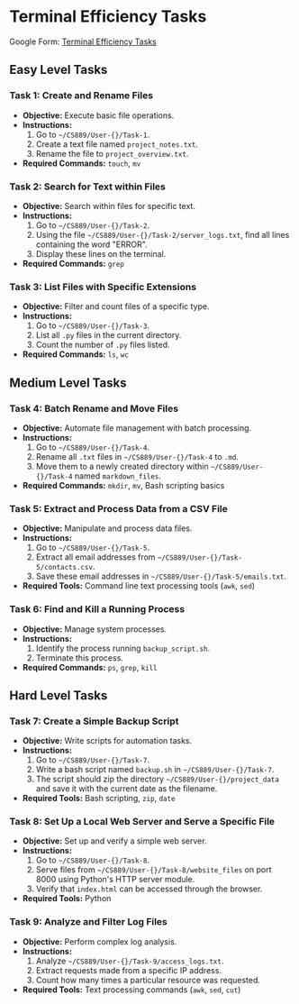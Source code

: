 # Terminal Efficiency Tasks

Google Form: [Terminal Efficiency Tasks](https://forms.gle/4oUtTs7usD1rVa8L8)
## Easy Level Tasks

### Task 1: Create and Rename Files
- **Objective:** Execute basic file operations.
- **Instructions:**
  1. Go to `~/CS889/User-{}/Task-1`.
  2. Create a text file named `project_notes.txt`.
  3. Rename the file to `project_overview.txt`.
- **Required Commands:** `touch`, `mv`

### Task 2: Search for Text within Files
- **Objective:** Search within files for specific text.
- **Instructions:**
  1. Go to `~/CS889/User-{}/Task-2`.
  2. Using the file `~/CS889/User-{}/Task-2/server_logs.txt`, find all lines containing the word "ERROR".
  3. Display these lines on the terminal.
- **Required Commands:** `grep`

### Task 3: List Files with Specific Extensions
- **Objective:** Filter and count files of a specific type.
- **Instructions:**
  1. Go to `~/CS889/User-{}/Task-3`.
  2. List all `.py` files in the current directory.
  3. Count the number of `.py` files listed.
- **Required Commands:** `ls`, `wc`

## Medium Level Tasks

### Task 4: Batch Rename and Move Files
- **Objective:** Automate file management with batch processing.
- **Instructions:**
  1. Go to `~/CS889/User-{}/Task-4`.
  2. Rename all `.txt` files in `~/CS889/User-{}/Task-4` to `.md`.
  3. Move them to a newly created directory within `~/CS889/User-{}/Task-4` named `markdown_files`.
- **Required Commands:** `mkdir`, `mv`, Bash scripting basics

### Task 5: Extract and Process Data from a CSV File
- **Objective:** Manipulate and process data files.
- **Instructions:**
  1. Go to `~/CS889/User-{}/Task-5`.
  2. Extract all email addresses from `~/CS889/User-{}/Task-5/contacts.csv`.
  3. Save these email addresses in `~/CS889/User-{}/Task-5/emails.txt`.
- **Required Tools:** Command line text processing tools (`awk`, `sed`)

### Task 6: Find and Kill a Running Process
- **Objective:** Manage system processes.
- **Instructions:**
  1. Identify the process running `backup_script.sh`.
  2. Terminate this process.
- **Required Commands:** `ps`, `grep`, `kill`

## Hard Level Tasks

### Task 7: Create a Simple Backup Script
- **Objective:** Write scripts for automation tasks.
- **Instructions:**
  1. Go to `~/CS889/User-{}/Task-7`.
  2. Write a bash script named `backup.sh` in `~/CS889/User-{}/Task-7`.
  3. The script should zip the directory `~/CS889/User-{}/project_data` and save it with the current date as the filename.
- **Required Tools:** Bash scripting, `zip`, `date`

### Task 8: Set Up a Local Web Server and Serve a Specific File
- **Objective:** Set up and verify a simple web server.
- **Instructions:**
  1. Go to `~/CS889/User-{}/Task-8`.
  2. Serve files from `~/CS889/User-{}/Task-8/website_files` on port 8000 using Python's HTTP server module.
  3. Verify that `index.html` can be accessed through the browser.
- **Required Tools:** Python

### Task 9: Analyze and Filter Log Files
- **Objective:** Perform complex log analysis.
- **Instructions:**
  1. Analyze `~/CS889/User-{}/Task-9/access_logs.txt`.
  2. Extract requests made from a specific IP address.
  3. Count how many times a particular resource was requested.
- **Required Tools:** Text processing commands (`awk`, `sed`, `cut`)
